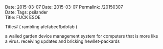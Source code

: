 Date: 2015-03-07
Date: 2015-03-07
Permalink: /20150307  
Date: 
Tags: psilander  
Title: FUCK ESOE
  
Title:# ( rambling afefabeefbdbfab )  
  
a walled garden device management system for computers that is more like a virus. receiving updates and bricking hewllet-packards  
